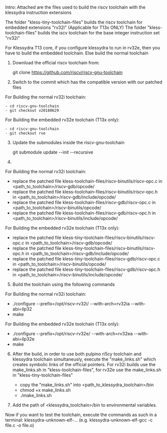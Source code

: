 Intro: 
Attached are the files used to build the riscv toolchain with the klessydra instruction extensions

The folder "kless-tiny-toolchain-files" builds the riscv toolchain for embedded extensions "rv32i" (Applicable for T13x ONLY)
The folder "kless-toolchain-files" builds the iscv toolchain for the base integer instruction set "rv32i"

For Klessydra T13 core, if you configure klessydra to run in rv32e, then you have to build the embedded toolchain. Else build the normal toolchain

1) Download the official riscv toolchain from: 

	git clone https://github.com/riscv/riscv-gnu-toolchain
   
2) Switch to the commit which has the compatible version with our patched files

For Building the normal rv32i toolchain:

	- cd riscv-gnu-toolchain
	- git checkout v20180629	

For Building the embedded rv32e toolchain (T13x only):

	- cd riscv-gnu-toolchain
	- git checkout rve

3) Update the submodules inside the riscv-gnu-toolchain

	 git submodule update --init --recursive

4) 
For Building the normal rv32i toolchain: 

  - replace the patched file kless-toolchain-files/riscv-binutils/riscv-opc.c in <path_to_toolchain>/riscv-gdb/opcode/
  - replace the patched file kless-toolchain-files/riscv-binutils/riscv-opc.h in <path_to_toolchain>/riscv-gdb/include/opcode/
  - replace the patched file kless-toolchain-files/riscv-gdb/riscv-opc.c in <path_to_toolchain>/riscv-binutils/opcode/
  - replace the patched file kless-toolchain-files/riscv-gdb/riscv-opc.h in <path_to_toolchain>/riscv-binutils/include/opcode/

For Building the embedded rv32e toolchain (T13x only):

  - replace the patched file kless-tiny-toolchain-files/riscv-binutils/riscv-opc.c in <path_to_toolchain>/riscv-gdb/opcode/
  - replace the patched file kless-tiny-toolchain-files/riscv-binutils/riscv-opc.h in <path_to_toolchain>/riscv-gdb/include/opcode/
  - replace the patched file kless-tiny-toolchain-files/riscv-gdb/riscv-opc.c in <path_to_toolchain>/riscv-binutils/opcode/
  - replace the patched file kless-tiny-toolchain-files/riscv-gdb/riscv-opc.h in <path_to_toolchain>/riscv-binutils/include/opcode/

5) Build the toolchain using the following commands

For Building the normal rv32i toolchain:
  - ./configure --prefix=/opt/riscv-rv32i/ --with-arch=rv32ia --with-abi=ilp32
  -  make
   
For Building the embedded rv32e toolchain (T13x only): 
  - ./configure --prefix=/opt/riscv-rv32e/ --with-arch=rv32ea --with-abi=ilp32e
  -  make

6) After the build, in order to use both pulpino ri5cy toolchain and klessydra toolchain simultaneusly, execute the "make_links.sh" which creates symbolic links of the official pointers.
For rv32i builds use the make_links.sh in "kless-toolchain-files", for rv32e use the make_links.sh in "kless-tiny-toolchain-files"

   -	copy the "make_links.sh" into <path_to_klessydra_toolchain>/bin 
   -	chmod +x make_links.sh
   -	./make_links.sh

7) Add the path of <klessydra_toolchain>/bin to environmental variables.

Now if you want to test the toolchain, execute the commands as such in a terminal: klessydra-unknown-elf-... (e.g. klessydra-unknown-elf-gcc -c file.c -o file.o)

